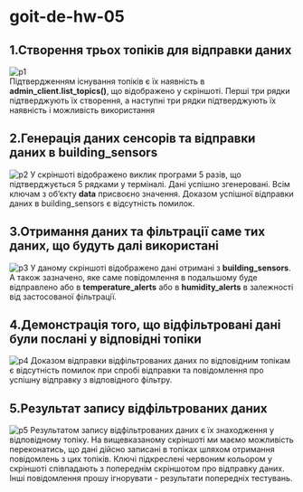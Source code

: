 # goit-de-hw-05
## 1.Створення трьох топіків для відправки даних
![p1](https://github.com/user-attachments/assets/4f5172ff-bf66-48ed-a321-112a28de8951)  
Підтвердженням існування топіків є їх наявність в <b>admin_client.list_topics()</b>, що відображено у скріншоті. Перші три рядки підтверджують їх створення, а наступні три рядки підтверджують їх наявність і можливість використання

## 2.Генерація даних сенсорів та відправки даних в building_sensors
![p2](https://github.com/user-attachments/assets/42ef473b-5ddf-4b33-8d50-6c91aba7918f)
У скріншоті відображено виклик програми 5 разів, що підтверджується 5 рядками у терміналі. Дані успішно згенеровані. Всім ключам з об’єкту <b>data</b> присвоєно значення. Доказом успішної відправки даних в building_sensors є відсутність помилок.

## 3.Отримання даних та фільтрації саме тих даних, що будуть далі використані
![p3](https://github.com/user-attachments/assets/8a102edb-eb81-4c91-a5c7-8adb8fc51c3e)
У даному скріншоті відображено дані отримані з <b>building_sensors</b>. А також зазначено, яке саме повідомлення в подальшому буде відправлено або в <b>temperature_alerts</b> або в <b>humidity_alerts</b> в залежності від застосованої фільтрації.

## 4.Демонстрація того, що відфільтровані дані були послані у відповідні топіки
![p4](https://github.com/user-attachments/assets/619ae167-35dd-4ff7-8145-ceaac3ef63be)
Доказом відправки відфільтрованих даних по відповідним топікам є відсутність помилок при спробі відправки та повідомлення про успішну відправку з відповідного фільтру.

## 5.Результат запису відфільтрованих даних
![p5](https://github.com/user-attachments/assets/43285d0a-f478-41f0-a6ae-fc60ba528536)
Результатом запису відфільтрованих даних є їх знаходження у відповідному топіку. На вищевказаному скріншоті ми маємо можливість переконатись, що дані дійсно записані в топіках шляхом отримання повідомлень з цих топіків. Ключі підкреслені червоним кольором у скріншоті співпадають з попереднім скріншотом про відправку даних. Інші повідомлення прошу ігнорувати - результати попередніх тестувань.

